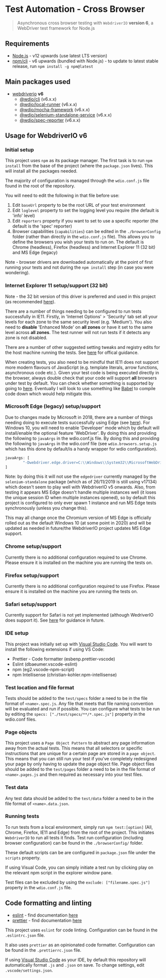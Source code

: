 # Test Automation - Cross Browser

> Asynchronous cross browser testing with `WebdriverIO` **version 6**, a WebDriver test framework for Node.js

## Requirements

* [Node.js](https://nodejs.org/en/) - v12 upwards (use latest LTS version)
* [npm/cli](https://github.com/npm/cli) - v6 upwards (bundled with Node.js) - to update to latest stable release, run `npm install -g npm@latest`

## Main packages used

* [webdriverio](https://github.com/webdriverio/webdriverio) **v6**
  * [@wdio/cli](https://github.com/webdriverio/webdriverio/tree/master/packages/wdio-cli) (v6.x.x)
  * [@wdio/local-runner](https://github.com/webdriverio/webdriverio/tree/master/packages/wdio-local-runner) (v6.x.x)
  * [@wdio/mocha-framework](https://github.com/webdriverio/webdriverio/tree/master/packages/wdio-mocha-framework) (v6.x.x)
  * [@wdio/selenium-standalone-service](https://github.com/webdriverio/webdriverio/tree/master/packages/wdio-selenium-standalone-service) (v6.x.x)
  * [@wdio/spec-reporter](https://github.com/webdriverio/webdriverio/tree/master/packages/wdio-spec-reporter) (v6.x.x)

## Usage for WebdriverIO v6

### Initial setup

This project uses `npm` as its package manager. The first task is to run `npm install` from the base of the project (where the `package.json` lives). This will install all the packages needed.

The majority of configuration is managed through the `wdio.conf.js` file found in the root of the repository.

You will need to edit the following in that file before use:

1. Edit `baseUrl` property to be the root URL of your test environment
2. Edit `loglevel` property to set the logging level you require (the default is 'info' level)
3. Edit `reporters` property if you want to set to use a specific reporter (the default is the 'spec' reporter)
4. Browser capabilities (`capabilities`) can be edited in the `./browserConfig` folder (rather than directly in the `wdio.conf.js` file). This allows you to define the browsers you wish your tests to run on. The default is Chrome (headless), Firefox (headless) and Internet Explorer 11 (32 bit) and MS Edge (legacy)

Note - browser drivers are downloaded automatically at the point of first running your tests and not during the `npm install` step (in case you were wondering).

### Internet Explorer 11 setup/support (32 bit)

Note - the 32 bit version of this driver is preferred and used in this project (as recommended [here](https://www.selenium.dev/downloads/)).

There are a number of things needing to be configured to run tests successfully in IE11. Firstly, in 'Internet Options' > 'Security' tab set all your levels for each zone to the same security level (e.g. 'Medium'). You also need to **disable** 'Enhanced Mode' on **all zones** or have it set to the same level across **all zones**. The test runner will not run tests if it detects any zone is not disabled.

There are a number of other suggested setting tweaks and registry edits for the host machine running the tests. See [here](https://github.com/SeleniumHQ/selenium/wiki/InternetExplorerDriver#required-configuration) for offical guidance.

When creating tests, you also need to be mindful that IE11 does not support more modern flavours of JavaScript (e.g. template literals, arrow functions, asynchronous code etc.). Given your test code is being executed directly in the browser, always double check that your code will support **all** browsers under test by default. You can check whether something is supported by going to [here](https://caniuse.com/). Eventually I will look to use something like [Babel](https://babeljs.io/) to compile code down which would help mitigate this.

### Microsoft Edge (legacy) setup/support

Due to changes made by Microsoft in 2018, there are a number of things needing doing to execute tests successfully using Edge (see [here](https://blogs.windows.com/msedgedev/2018/06/14/webdriver-w3c-recommendation-feature-on-demand/#0q5AAJXB76iei8zE.97)). For Windows 10, you will need to enable 'Developer' mode which by default will install/enable the optional feature 'WebDriver'. By doing this and providing the following to `javaArgs` in the wdio.conf.js file. By doing this and providing the following to `javaArgs` in the wdio.conf file (see `wdio.browsers.setup.js` which has this done by default/is a handy wrapper for wdio configuration).

```javascript
javaArgs: [
        "-Dwebdriver.edge.driver=C:\\Windows\\System32\\MicrosoftWebDriver.exe",
]
```

Note: by doing this it will not use the `edgedriver` currently managed by the `selenium-standalone` package (which as of 26/11/2019 is still using v17134) which doesn't seem to play well with WebdriverIO v5 onwards. Also, from testing it appears MS Edge doesn't handle multiple instances well (it loses the unique session ID when multiple instances opened), so by default this project is configured to only ever spawn 1 instance and run MS Edge tests synchronously (unless you change this).

This may all change once the Chromium version of MS Edge is officially rolled out as the default Windows 10 (at some point in 2020) and will be updated as needed in future/the WebdriverIO project updates MS Edge support.

### Chrome setup/support

Currently there is no additional configuration required to use Chrome. Please ensure it is installed on the machine you are running the tests on.

### Firefox setup/support

Currently there is no additional configuration required to use Firefox. Please ensure it is installed on the machine you are running the tests on.

### Safari setup/support

Currently support for Safari is not yet implemented (although WedriverIO does support it). See [here](https://developer.apple.com/documentation/webkit/testing_with_webdriver_in_safari) for guidance in future.

### IDE setup

This project was initially set up with [Visual Studio Code](https://code.visualstudio.com/). You will want to install the following extensions if using VS Code:

* Prettier - Code formatter (esbenp.prettier-vscode)
* Eslint (dbaeumer.vscode-eslint)
* npm (eg2.vscode-npm-script)
* npm Intellisense (christian-kohler.npm-intellisense)

### Test location and file format

Tests should be added to the `test/specs` folder a need to be in the file format of `<name>.spec.js`. Any file that meets that file naming convention will be evaluated and run if possible. You can configure what tests to be run by editing the `specs: ["./test/specs/**/*.spec.js"]` property in the wdio.conf files.

### Page objects

This project uses a `Page Object Pattern` to abstract any page information away from the actual tests. This means that all selectors or specific instructions that are unique for a certain page are stored in a `page object`. This means that you can still run your test if you've completely redesigned your page by only having to update the page object file. Page object files should be added to the `test/pages` folder a need to be in the file format of `<name>.pages.js` and then required as necessary into your test files.

### Test data

Any test data should be added to the `test/data` folder a need to be in the file format of `<name>.data.json`.

### Running tests

To run tests from a local environment, simply run `npm test:[option]` (All, Chrome, Firefox, IE11 and Edge) from the root of the project. This initiates `WebdriverIO` to run all tests it finds. Test run configuration (including browser configuration) can be found in the `./browserConfig/` folder.

These default scripts can be are configured in `package.json` file under the `scripts` property.

If using Visual Code, you can simply initiate a test run by clicking play on the relevant npm script in the explorer window pane.

Test files can be excluded by using the `exclude: ["filename.spec.js"]` property in the `wdio.conf.js` file.

## Code formatting and linting

* [eslint](https://github.com/eslint/eslint) - find documentation [here](https://eslint.org/docs/user-guide/)
* [prettier](https://github.com/prettier/prettier) - find documentation [here](https://prettier.io/docs/en/)

This project uses `eslint` for code linting. Configuration can be found in the `.eslintrc.json` file.

It also uses `prettier` as an opinionated code formatter. Configuration can be found in the `.prettierrc.json` file.

If using [Visual Studio Code](https://code.visualstudio.com/) as your IDE, by default this repository will automatically format `.js` and `.json` on save. To change settings, edit `.vscode/settings.json`.
